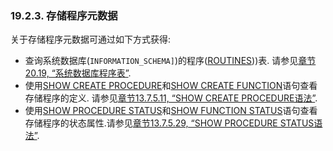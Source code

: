 ### 19.2.3. 存储程序元数据

关于存储程序元数据可通过如下方式获得:

* 查询系统数据库(`INFORMATION_SCHEMA]`)的程序([ROUTINES](../Chapter_20/20.19.00_The_INFORMATION_SCHEMA_ROUTINES_Table.md)))表. 请参见[章节20.19, “系统数据库程序表”](../Chapter_20/20.19.00_The_INFORMATION_SCHEMA_ROUTINES_Table.md).
* 使用[SHOW CREATE PROCEDURE](../Chapter_13/13.07.05_SHOW_Syntax.md#13.07.05.11)和[SHOW CREATE FUNCTION](../Chapter_13/13.07.05_SHOW_Syntax.md#13.07.05.10)语句查看存储程序的定义. 请参见[章节13.7.5.11, “SHOW CREATE PROCEDURE语法”](../Chapter_13/13.07.05_SHOW_Syntax.md#13.07.05.11).
* 使用[SHOW PROCEDURE STATUS](../Chapter_13/13.07.05_SHOW_Syntax.md#13.07.05.29)和[SHOW FUNCTION STATUS](../Chapter_13/13.07.05_SHOW_Syntax.md#13.07.05.21)语句查看存储程序的状态属性.请参见[章节13.7.5.29, “SHOW PROCEDURE STATUS语法”](../Chapter_13/13.07.05_SHOW_Syntax.md#13.07.05.29).
